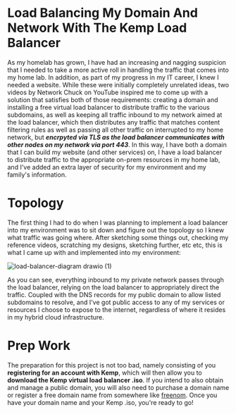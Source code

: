 # Load Balancing My Domain And Network With The Kemp Load Balancer

As my homelab has grown, I have had an increasing and nagging suspicion that I needed to take a more active roll in 
handling the traffic that comes into my home lab. In addition, as part of my progress in my IT career, I knew I needed 
a website. While these were initially completely unrelated ideas, two videos by Network Chuck on YouTube inspired me 
to come up with a solution that satisfies both of those requirements: creating a domain and installing a free virtual 
load balancer to distribute traffic to the various subdomains, as well as keeping all traffic inbound to my network aimed 
at the load balancer, which then distributes any traffic that matches content filtering rules as well as passing all 
other traffic on interrupted to my home network, but <b><i>encrpyted via TLS as the load balancer communicates with other 
nodes on my network via port 443</b></i>. In this way, I have both a domain that I can build my website (and other 
services) on, I have a load balancer to distribute traffic to the appropriate on-prem resources in my home lab, and 
I've added an extra layer of security for my environment and my family's information. 

# Topology

The first thing I had to do when I was planning to implement a load balancer into my environment was to sit down and 
figure out the topology so I knew what traffic was going where. After sketching some things out, checking my reference 
videos, scratching my designs, sketching further, etc etc, this is what I came up with and implemented into my 
environment: 

![load-balancer-diagram drawio (1)](https://user-images.githubusercontent.com/73140219/186469148-aa0d5375-a6e3-4e1f-bb2b-6cc2a92e0a04.png)

As you can see, everything inbound to my private network passes through the load balancer, relying on the load balancer to 
appropriately direct the traffic. Coupled with the DNS records for my public domain to allow listed subdomains to resolve, and 
I've got public access to any of my services or resources I choose to expose to the internet, regardless of where it resides 
in my hybrid cloud infrastructure. 

# Prep Work 

The preparation for this project is not too bad, namely consisting of you <b>registering for an account with Kemp</b>, which 
will then allow you to <b>download the Kemp virtual load balancer .iso</b>. If you intend to also obtain and manage a public 
domain,  you will also need to purchase a domain name or register a free domain name from somewhere like [freenom](https://www.freenom.com/en/index.html?lang=en). 
Once you have your domain name and your Kemp .iso, you're ready to go!

